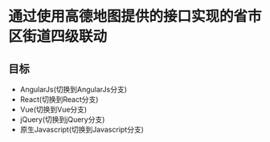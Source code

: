 # 通过使用高德地图提供的接口实现的省市区街道四级联动
## 目标
* AngularJs(切换到AngularJs分支)
* React(切换到React分支)
* Vue(切换到Vue分支)
* jQuery(切换到jQuery分支)
* 原生Javascript(切换到Javascript分支)

